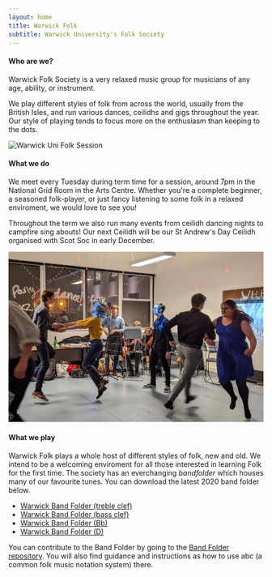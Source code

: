 ```yaml
---
layout: home
title: Warwick Folk
subtitle: Warwick University's Folk Society
---
```



#### Who are we?

Warwick Folk Society is a very relaxed music group for musicians of any age, ability, or instrument.

We play different styles of folk from across the world, usually from the British Isles, and run various dances, ceilidhs and gigs throughout the year. 
Our style of playing tends to focus more on the enthusiasm than keeping to the dots. 

![Warwick Uni Folk Session](/assets/img/folk-session.jpg)

#### What we do

We meet every Tuesday during term time for a session, around 7pm in the National Grid Room in the Arts Centre. Whether you're a complete beginner, a seasoned folk-player, or just fancy listening to some folk in a relaxed enviroment, we would love to see you!

Throughout the term we also run many events from ceilidh dancing nights to campfire sing abouts! Our next Ceilidh will be our St Andrew's Day Ceilidh organised with Scot Soc in early December.

![Ceilidh Dancing](/assets/img/ceilidhdance.jpg)

#### What we play

Warwick Folk plays a whole host of different styles of folk, new and old. We intend to be a welcoming enviroment for all those interested in learning Folk for the first time. 
The society has an everchanging *bandfolder* which houses many of our favourite tunes. You can download the latest 2020 band folder below.

- [Warwick Band Folder (treble clef)](/assets/pdf/FolkBandFolder2020.pdf)
- [Warwick Band Folder (bass clef)](/assets/pdf/FolkBandFolder2020Bass.pdf)
- [Warwick Band Folder (Bb)](/assets/pdf/FolkBandFolder2020-Bb.pdf)
- [Warwick Band Folder (D)](/assets/pdf/FolkBandFolder2020-D.pdf)

You can contribute to the Band Folder by going to the [Band Folder repository](https://github.com/WarwickFolk/band-folder). 
You will also find guidance and instructions as how to use abc (a common folk music notation system) there. 




